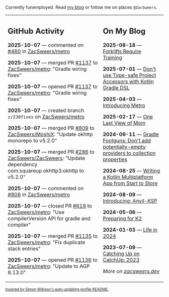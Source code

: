 Currently funemployed. Read [my blog](https://zacsweers.dev/) or follow me on places `@ZacSweers`.

<table><tr><td valign="top" width="60%">

## GitHub Activity
<!-- githubActivity starts -->
**2025-10-07** — commented on [#460](https://github.com/ZacSweers/metro/issues/460#issuecomment-3378591700) in [ZacSweers/metro](https://github.com/ZacSweers/metro)

**2025-10-07** — merged PR [#1137](https://github.com/ZacSweers/metro/pull/1137) to [ZacSweers/metro](https://github.com/ZacSweers/metro): "Gradle wiring fixes"

**2025-10-07** — opened PR [#1137](https://github.com/ZacSweers/metro/pull/1137) to [ZacSweers/metro](https://github.com/ZacSweers/metro): "Gradle wiring fixes"

**2025-10-07** — created branch `z/230fixes` on [ZacSweers/metro](https://github.com/ZacSweers/metro)

**2025-10-07** — merged PR [#809](https://github.com/ZacSweers/MoshiX/pull/809) to [ZacSweers/MoshiX](https://github.com/ZacSweers/MoshiX): "Update okhttp monorepo to v5.2.0"

**2025-10-07** — merged PR [#286](https://github.com/ZacSweers/ZacSweers/pull/286) to [ZacSweers/ZacSweers](https://github.com/ZacSweers/ZacSweers): "Update dependency com.squareup.okhttp3:okhttp to v5.2.0"

**2025-10-07** — commented on [#806](https://github.com/ZacSweers/metro/pull/806#issuecomment-3378436298) in [ZacSweers/metro](https://github.com/ZacSweers/metro)

**2025-10-07** — closed PR [#619](https://github.com/ZacSweers/metro/pull/619) to [ZacSweers/metro](https://github.com/ZacSweers/metro): "Use compilerVersion API for gradle and compiler"

**2025-10-07** — merged PR [#1135](https://github.com/ZacSweers/metro/pull/1135) to [ZacSweers/metro](https://github.com/ZacSweers/metro): "Fix duplicate stack entries"

**2025-10-07** — opened PR [#1136](https://github.com/ZacSweers/metro/pull/1136) to [ZacSweers/metro](https://github.com/ZacSweers/metro): "Update to AGP 8.13.0"
<!-- githubActivity ends -->
</td><td valign="top" width="40%">

## On My Blog
<!-- blog starts -->
**2025-08-18** — [Forklifts Require Training](https://www.zacsweers.dev/forklifts-require-training/)

**2025-07-01** — [Don't use Type-safe Project Accessors with Kotlin Gradle DSL](https://www.zacsweers.dev/dont-use-type-safe-project-accessors-with-kotlin-gradle-dsl/)

**2025-04-03** — [Introducing Metro](https://www.zacsweers.dev/introducing-metro/)

**2025-02-17** — [One Last View of Mom](https://www.zacsweers.dev/one-last-view-of-mom/)

**2024-09-11** — [Gradle Footguns: Don't add potentially-empty providers to collection properties](https://www.zacsweers.dev/gradle-footgun-adding-empty-providers-to-collection-properties/)

**2024-08-25** — [Writing a Kotlin Multiplatform App from Start to Store](https://www.zacsweers.dev/writing-a-kotlin-multiplatform-app-from-start-to-store/)

**2024-08-09** — [Introducing: Anvil-KSP](https://www.zacsweers.dev/introducing-anvil-ksp/)

**2024-05-06** — [Preparing for K2](https://www.zacsweers.dev/preparing-for-k2/)

**2024-01-03** — [Life in 2024](https://www.zacsweers.dev/life-in-2024/)

**2023-07-09** — [Catching Up on CatchUp: 2023](https://www.zacsweers.dev/catching-up-on-catchup-2023/)
<!-- blog ends -->
_More on [zacsweers.dev](https://zacsweers.dev/)_
</td></tr></table>

<sub><a href="https://simonwillison.net/2020/Jul/10/self-updating-profile-readme/">Inspired by Simon Willison's auto-updating profile README.</a></sub>